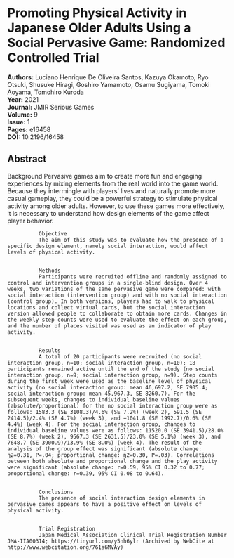 # Promoting Physical Activity in Japanese Older Adults Using a Social Pervasive Game: Randomized Controlled Trial

**Authors:** Luciano Henrique De Oliveira Santos, Kazuya Okamoto, Ryo Otsuki, Shusuke Hiragi, Goshiro Yamamoto, Osamu Sugiyama, Tomoki Aoyama, Tomohiro Kuroda  
**Year:** 2021  
**Journal:** JMIR Serious Games  
**Volume:** 9  
**Issue:** 1  
**Pages:** e16458  
**DOI:** 10.2196/16458  

## Abstract
Background
              Pervasive games aim to create more fun and engaging experiences by mixing elements from the real world into the game world. Because they intermingle with players’ lives and naturally promote more casual gameplay, they could be a powerful strategy to stimulate physical activity among older adults. However, to use these games more effectively, it is necessary to understand how design elements of the game affect player behavior.
            
            
              Objective
              The aim of this study was to evaluate how the presence of a specific design element, namely social interaction, would affect levels of physical activity.
            
            
              Methods
              Participants were recruited offline and randomly assigned to control and intervention groups in a single-blind design. Over 4 weeks, two variations of the same pervasive game were compared: with social interaction (intervention group) and with no social interaction (control group). In both versions, players had to walk to physical locations and collect virtual cards, but the social interaction version allowed people to collaborate to obtain more cards. Changes in the weekly step counts were used to evaluate the effect on each group, and the number of places visited was used as an indicator of play activity.
            
            
              Results
              A total of 20 participants were recruited (no social interaction group, n=10; social interaction group, n=10); 18 participants remained active until the end of the study (no social interaction group, n=9; social interaction group, n=9). Step counts during the first week were used as the baseline level of physical activity (no social interaction group: mean 46,697.2, SE 7905.4; social interaction group: mean 45,967.3, SE 8260.7). For the subsequent weeks, changes to individual baseline values (absolute/proportional) for the no social interaction group were as follows: 1583.3 (SE 3108.3)/4.6% (SE 7.2%) (week 2), 591.5 (SE 2414.5)/2.4% (SE 4.7%) (week 3), and −1041.8 (SE 1992.7)/0.6% (SE 4.4%) (week 4). For the social interaction group, changes to individual baseline values were as follows: 11520.0 (SE 3941.5)/28.0% (SE 8.7%) (week 2), 9567.3 (SE 2631.5)/23.0% (SE 5.1%) (week 3), and 7648.7 (SE 3900.9)/13.9% (SE 8.0%) (week 4). The result of the analysis of the group effect was significant (absolute change: η2=0.31, P=.04; proportional change: η2=0.30, P=.03). Correlations between both absolute and proportional change and the play activity were significant (absolute change: r=0.59, 95% CI 0.32 to 0.77; proportional change: r=0.39, 95% CI 0.08 to 0.64).
            
            
              Conclusions
              The presence of social interaction design elements in pervasive games appears to have a positive effect on levels of physical activity.
            
            
              Trial Registration
              Japan Medical Association Clinical Trial Registration Number JMA-IIA00314; https://tinyurl.com/y5nh6ylr (Archived by WebCite at http://www.webcitation.org/761a6MVAy)

